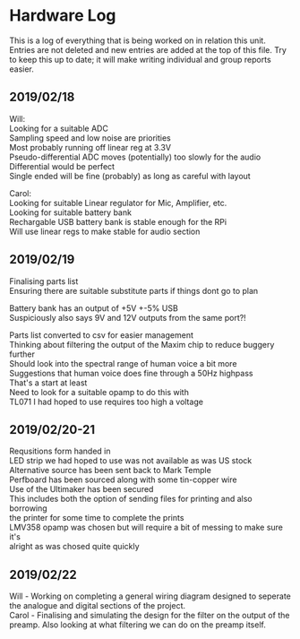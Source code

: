 # Hardware Log
This is a log of everything that is being worked on in relation this unit.
Entries are not deleted and new entries are added at the top of this file.
Try to keep this up to date; it will make writing individual and group reports
easier.

## 2019/02/18  
Will:  
Looking for a suitable ADC  
Sampling speed and low noise are priorities  
Most probably running off linear reg at 3.3V  
Pseudo-differential ADC moves (potentially) too slowly for the audio  
Differential would be perfect  
Single ended will be fine (probably) as long as careful with layout  
  
Carol:  
Looking for suitable Linear regulator for Mic, Amplifier, etc.  
Looking for suitable battery bank  
Rechargable USB battery bank is stable enough for the RPi  
Will use linear regs to make stable for audio section  

## 2019/02/19
Finalising parts list  
Ensuring there are suitable substitute parts if things dont go to plan  

Battery bank has an output of +5V +-5% USB  
Suspiciously also says 9V and 12V outputs from the same port?!  

Parts list converted to csv for easier management  
Thinking about filtering the output of the Maxim chip to reduce buggery further  
Should look into the spectral range of human voice a bit more  
Suggestions that human voice does fine through a 50Hz highpass  
That's a start at least  
Need to look for a suitable opamp to do this with  
TL071 I had hoped to use requires too high a voltage  
 
## 2019/02/20-21
Requsitions form handed in  
LED strip we had hoped to use was not available as was US stock  
Alternative source has been sent back to Mark Temple  
Perfboard has been sourced along with some tin-copper wire  
Use of the Ultimaker has been secured  
This includes both the option of sending files for printing and also borrowing  
the printer for some time to complete the prints  
LMV358 opamp was chosen but will require a bit of messing to make sure it's  
alright as was chosed quite quickly  

## 2019/02/22
Will - Working on completing a general wiring diagram designed to seperate the 
analogue and digital sections of the project.  
Carol - Finalising and simulating the design for the filter on the output of 
the preamp. Also looking at what filtering we can do on the preamp itself.  
